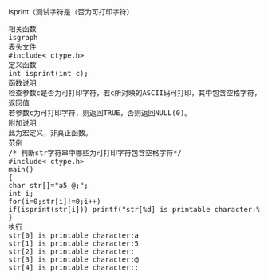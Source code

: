 isprint（测试字符是（否为可打印字符）
<pre>相关函数
isgraph
表头文件
#include< ctype.h>
定义函数
int isprint(int c);
函数说明
检查参数c是否为可打印字符，若c所对映的ASCII码可打印，其中包含空格字符，则返回TRUE。
返回值
若参数c为可打印字符，则返回TRUE，否则返回NULL(0)。
附加说明
此为宏定义，非真正函数。
范例
/* 判断str字符串中哪些为可打印字符包含空格字符*/
#include< ctype.h>
main()
{
char str[]="a5 @;";
int i;
for(i=0;str[i]!=0;i++)
if(isprint(str[i])) printf("str[%d] is printable character:%d\n",i,str[i]);
}
执行
str[0] is printable character:a
str[1] is printable character:5
str[2] is printable character:
str[3] is printable character:@
str[4] is printable character:;</pre>